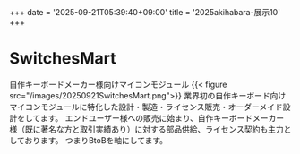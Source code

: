 +++
date = '2025-09-21T05:39:40+09:00'
title = '2025akihabara-展示10'
+++
# SwitchesMart
自作キーボードメーカー様向けマイコンモジュール
{{< figure src="/images/20250921SwitchesMart.png">}}
業界初の自作キーボード向けマイコンモジュールに特化した設計・製造・ライセンス販売・オーダーメイド設計をしてます。
エンドユーザー様への販売に始まり、自作キーボードメーカー様（既に著名な方と取引実績あり）に対する部品供給、ライセンス契約も主力としております。
つまりBtoBを軸にしてます。